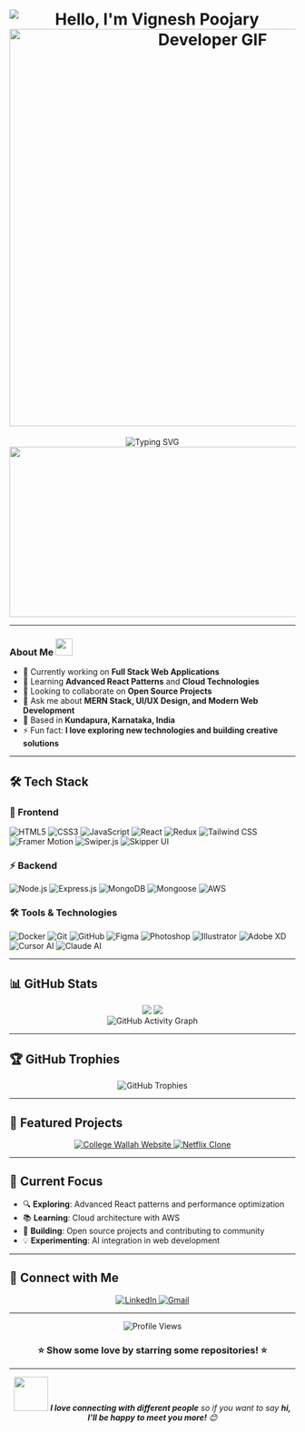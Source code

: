 
<div align="center">
  <h1>
    <img style="display:flex;" src="https://readme-typing-svg.demolab.com?font=Fira+Code&size=68&duration=2800&pause=2000&color=00D9FF&center=true&vCenter=true&width=900&lines=Hi+there,+I'm+Vignesh+Poojary" alt="Hello, I'm Vignesh Poojary" />
  <img src="https://user-images.githubusercontent.com/74038190/212284100-561aa473-3905-4a80-b561-0d28506553ee.gif" width="700" alt="Developer GIF"/>
  </h1>
</div>

<div align="center">
  <img src="https://readme-typing-svg.herokuapp.com?font=Fira+Code&pause=1000&color=2196F3&center=true&vCenter=true&width=435&lines=Full+Stack+Developer;MERN+Stack+Enthusiast;UI%2FUX+Designer;Always+Learning+New+Things" alt="Typing SVG" />
</div>

<div align="center">
  <img src="https://user-images.githubusercontent.com/74038190/225813708-98b745f2-7d22-48cf-9150-083f1b00d6c9.gif" width="600" height="300"/>
</div>

---

<h3> About Me 
  <img src="https://user-images.githubusercontent.com/74038190/212284087-bbe7e430-757e-4901-90bf-4cd2ce3e1852.gif" width="30">
</h3>

- 🔭 Currently working on **Full Stack Web Applications**
- 🌱 Learning **Advanced React Patterns** and **Cloud Technologies**
- 👯 Looking to collaborate on **Open Source Projects**
- 💬 Ask me about **MERN Stack, UI/UX Design, and Modern Web Development**
- 📍 Based in **Kundapura, Karnataka, India**
- ⚡ Fun fact: **I love exploring new technologies and building creative solutions**

---

## 🛠️ Tech Stack

### 🎨 Frontend
<p align="left">
  <img src="https://img.shields.io/badge/HTML5-E34F26?style=for-the-badge&logo=html5&logoColor=white" alt="HTML5"/>
  <img src="https://img.shields.io/badge/CSS3-1572B6?style=for-the-badge&logo=css3&logoColor=white" alt="CSS3"/>
  <img src="https://img.shields.io/badge/JavaScript-F7DF1E?style=for-the-badge&logo=javascript&logoColor=black" alt="JavaScript"/>
  <img src="https://img.shields.io/badge/React-20232A?style=for-the-badge&logo=react&logoColor=61DAFB" alt="React"/>
  <img src="https://img.shields.io/badge/Redux-593D88?style=for-the-badge&logo=redux&logoColor=white" alt="Redux"/>
  <img src="https://img.shields.io/badge/Tailwind_CSS-38B2AC?style=for-the-badge&logo=tailwind-css&logoColor=white" alt="Tailwind CSS"/>
  <img src="https://img.shields.io/badge/Framer_Motion-0055FF?style=for-the-badge&logo=framer&logoColor=white" alt="Framer Motion"/>
  <img src="https://img.shields.io/badge/Swiper.js-6332F6?style=for-the-badge&logo=swiper&logoColor=white" alt="Swiper.js"/>
  <img src="https://img.shields.io/badge/Skipper_UI-FF6B6B?style=for-the-badge&logoColor=white" alt="Skipper UI"/>
</p>

### ⚡ Backend
<p align="left">
  <img src="https://img.shields.io/badge/Node.js-43853D?style=for-the-badge&logo=node.js&logoColor=white" alt="Node.js"/>
  <img src="https://img.shields.io/badge/Express.js-404D59?style=for-the-badge&logo=express&logoColor=white" alt="Express.js"/>
  <img src="https://img.shields.io/badge/MongoDB-4EA94B?style=for-the-badge&logo=mongodb&logoColor=white" alt="MongoDB"/>
  <img src="https://img.shields.io/badge/Mongoose-880000?style=for-the-badge&logo=mongoose&logoColor=white" alt="Mongoose"/>
  <img src="https://img.shields.io/badge/Amazon_AWS-232F3E?style=for-the-badge&logo=amazon-aws&logoColor=white" alt="AWS"/>
</p>

### 🛠️ Tools & Technologies
<p align="left">
  <img src="https://img.shields.io/badge/Docker-2496ED?style=for-the-badge&logo=docker&logoColor=white" alt="Docker"/>
  <img src="https://img.shields.io/badge/Git-F05032?style=for-the-badge&logo=git&logoColor=white" alt="Git"/>
  <img src="https://img.shields.io/badge/GitHub-100000?style=for-the-badge&logo=github&logoColor=white" alt="GitHub"/>
  <img src="https://img.shields.io/badge/Figma-F24E1E?style=for-the-badge&logo=figma&logoColor=white" alt="Figma"/>
  <img src="https://img.shields.io/badge/Adobe%20Photoshop-31A8FF?style=for-the-badge&logo=Adobe%20Photoshop&logoColor=black" alt="Photoshop"/>
  <img src="https://img.shields.io/badge/Adobe%20Illustrator-FF9A00?style=for-the-badge&logo=adobe%20illustrator&logoColor=white" alt="Illustrator"/>
  <img src="https://img.shields.io/badge/Adobe%20XD-470137?style=for-the-badge&logo=Adobe%20XD&logoColor=#FF61F6" alt="Adobe XD"/>
  <img src="https://img.shields.io/badge/Cursor_AI-000000?style=for-the-badge&logo=cursor&logoColor=white" alt="Cursor AI"/>
  <img src="https://img.shields.io/badge/Claude_AI-FF6B35?style=for-the-badge&logoColor=white" alt="Claude AI"/>
</p>

---

## 📊 GitHub Stats

<div align="center">
  <img src="https://github-readme-stats-sigma-five.vercel.app/api?username=VigneshPoojary-05&show_icons=true&theme=radical&hide_border=true&count_private=true"/>
   <img src="https://streak-stats.demolab.com?user=VigneshPoojary-05&theme=radical&border_radius=10&hide_border=true"/>
</div>


<div align="center">
  <img src="https://github-readme-activity-graph.vercel.app/graph?username=VigneshPoojary-05&bg_color=0d1117&color=f85d7f&line=f85d7f&point=ffc600&area=true&hide_border=true" alt="GitHub Activity Graph"/>
</div>

---

## 🏆 GitHub Trophies
<div align="center">
  <img src="https://github-profile-trophy.vercel.app/?username=VigneshPoojary-05&theme=radical&no-frame=true&no-bg=false&margin-w=4&column=7" alt="GitHub Trophies"/>
</div>

---

## 🌟 Featured Projects

<div align="center">
  <a href="https://github.com/VigneshPoojary-05/college-wallah-website">
    <img src="https://github-readme-stats-sigma-five.vercel.app/api/pin/?username=VigneshPoojary-05&repo=college-wallah-website&theme=radical&hide_border=true" alt="College Wallah Website"/>
  </a>
  <a href="https://github.com/VigneshPoojary-05/netflix-clone">
    <img src="https://github-readme-stats-sigma-five.vercel.app/api/pin/?username=VigneshPoojary-05&repo=netflix-clone&theme=radical&hide_border=true" alt="Netflix Clone"/>
  </a>
</div>

---

## 🎯 Current Focus

- 🔍 **Exploring**: Advanced React patterns and performance optimization
- 📚 **Learning**: Cloud architecture with AWS
- 🚀 **Building**: Open source projects and contributing to community
- 💡 **Experimenting**: AI integration in web development

---

## 🤝 Connect with Me

<div align="center">
  <a href="https://linkedin.com/in/vigneshpoojary" target="_blank">
    <img src="https://img.shields.io/badge/LinkedIn-0077B5?style=for-the-badge&logo=linkedin&logoColor=white" alt="LinkedIn"/>
  </a>
  <a href="mailto:vigneshpoojary005@gmail.com">
    <img src="https://img.shields.io/badge/Gmail-D14836?style=for-the-badge&logo=gmail&logoColor=white" alt="Gmail"/>
  </a>
</div>

---

<div align="center">
  <img src="https://komarev.com/ghpvc/?username=VigneshPoojary-05&color=brightgreen&style=for-the-badge" alt="Profile Views"/>
</div>

<div align="center">
  <h3>⭐ Show some love by starring some repositories! ⭐</h3>
</div>

---

<div align="center">
  <img src="https://media.giphy.com/media/LnQjpWaON8nhr21vNW/giphy.gif" width="60"> <em><b>I love connecting with different people</b> so if you want to say <b>hi, I'll be happy to meet you more!</b> 😊</em>
</div>
